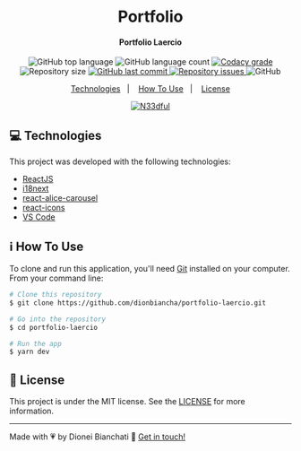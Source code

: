 <h1 align="center">
    <br>
    Portfolio 
</h1>

<h4 align="center">
  Portfolio Laercio
</h4>
<p align="center">
  <img alt="GitHub top language" src="https://img.shields.io/github/languages/top/dionbiancha/portfolio-laercio.svg">

  <img alt="GitHub language count" src="https://img.shields.io/github/languages/count/dionbiancha/portfolio-laercio.svg">

  <a href="https://www.codacy.com/app/dionbiancha/portfolio-laercio?utm_source=github.com&amp;utm_medium=referral&amp;utm_content=dionbiancha/portfolio-laercio&amp;utm_campaign=Badge_Grade">
    <img alt="Codacy grade" src="https://img.shields.io/codacy/grade/1b577a07dda843aba09f4bc55d1af8fc.svg">
  </a>

  <img alt="Repository size" src="https://img.shields.io/github/repo-size/dionbiancha/portfolio-laercio.svg">
  <a href="https://github.com/dionbiancha/portfolio-laercio/commits/master">
    <img alt="GitHub last commit" src="https://img.shields.io/github/last-commit/dionbiancha/portfolio-laercio.svg">
  </a>

  <a href="https://github.com/dionbiancha/portfolio-laercio/issues">
    <img alt="Repository issues" src="https://img.shields.io/github/issues/dionbiancha/portfolio-laercio.svg">
  </a>

  <img alt="GitHub" src="https://img.shields.io/github/license/dionbiancha/portfolio-laercio.svg">
</p>

<p align="center">
  <a href="#rocket-technologies">Technologies</a>&nbsp;&nbsp;&nbsp;|&nbsp;&nbsp;&nbsp;
  <a href="#information_source-how-to-use">How To Use</a>&nbsp;&nbsp;&nbsp;|&nbsp;&nbsp;&nbsp;
  <a href="#memo-license">License</a>
</p>

<p align="center">
  <a href="portfolio-laercio-one-sable.vercel.app" target="_blank">
    <img alt="N33dful" src="https://res.cloudinary.com/dionbiancha/image/upload/v1610500435/github/view_on_github_n2rq43.png">
  </a>
</p>

## :computer: Technologies

This project was developed with the following technologies:

- [ReactJS](https://pt-br.reactjs.org/)
- [i18next](https://www.i18next.com/)
- [react-alice-carousel](https://www.npmjs.com/package/react-alice-carousel)
- [react-icons](https://react-icons.github.io/react-icons/)
- [VS Code](https://code.visualstudio.com/)

## :information_source: How To Use

To clone and run this application, you'll need [Git](https://git-scm.com) installed on your computer. From your command line:

```bash
# Clone this repository
$ git clone https://github.com/dionbiancha/portfolio-laercio.git

# Go into the repository
$ cd portfolio-laercio

# Run the app
$ yarn dev
```

## :memo: License

This project is under the MIT license. See the [LICENSE](https://github.com/dionbiancha/portfolio-laercio/blob/master/LICENSE) for more information.

---

Made with :heartpulse: by Dionei Bianchati :wave: [Get in touch!](https://www.linkedin.com/in/dionbiancha/)
